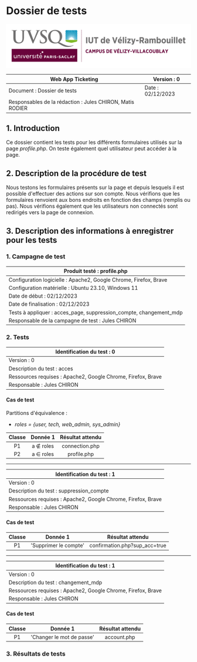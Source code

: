 # Dossier de tests

![logo_uvsq](../../annexes/logo_uvsq.png)

| Web App Ticketing                          | Version : 0             |
|--------------------------------------------|-------------------------|
| Document : Dossier de tests                | Date : 02/12/2023       |
| Responsables de la rédaction : Jules CHIRON, Matis RODIER |          |

## 1. Introduction

Ce dossier contient les tests pour les différents formulaires utilisés sur la page _profile.php_. On teste également quel utilisateur peut accéder à la page.

## 2. Description de la procédure de test

Nous testons les formulaires présents sur la page et depuis lesquels il est possible d'effectuer des actions sur son compte. Nous vérifions que les formulaires renvoient aux bons endroits en fonction des champs (remplis ou pas). Nous vérifions également que les utilisateurs non connectés sont redirigés vers la page de connexion.

## 3. Description des informations à enregistrer pour les tests

### 1. Campagne de test

| Produit testé : profile.php                                             |
|-------------------------------------------------------------------------|
| Configuration logicielle : Apache2, Google Chrome, Firefox, Brave       |
| Configuration matérielle : Ubuntu 23.10, Windows 11                     |
| Date de début : 02/12/2023                                              |
| Date de finalisation : 02/12/2023                                       |
| Tests à appliquer : acces_page, suppression_compte, changement_mdp      |
| Responsable de la campagne de test : Jules CHIRON                       |

### 2. Tests

| Identification du test : 0               |
|------------------------------------------|
| Version : 0                              |
| Description du test : acces |
| Ressources requises : Apache2, Google Chrome, Firefox, Brave   |
| Responsable : Jules CHIRON               |

#### Cas de test

Partitions d'équivalence :

- _roles = {user, tech, web_admin, sys_admin}_

| Classe | Donnée 1 |   Résultat attendu    |
|:------:|:--------:|:----------------:|
|   P1   |   a ∉ roles  | connection.php |
|   P2   |   a ∈ roles  | profile.php |

---

| Identification du test : 1               |
|------------------------------------------|
| Version : 0                              |
| Description du test : suppression_compte |
| Ressources requises : Apache2, Google Chrome, Firefox, Brave   |
| Responsable : Jules CHIRON               |

#### Cas de test

| Classe | Donnée 1 | Résultat attendu |
|:------:|:--------:|:----------------:|
|   P1   | 'Supprimer le compte' | confirmation.php?sup_acc=true |

---

| Identification du test : 1               |
|------------------------------------------|
| Version : 0                              |
| Description du test : changement_mdp     |
| Ressources requises : Apache2, Google Chrome, Firefox, Brave   |
| Responsable : Jules CHIRON               |

#### Cas de test

| Classe | Donnée 1 | Résultat attendu |
|:------:|:--------:|:----------------:|
|   P1   | 'Changer le mot de passe' | account.php |

### 3. Résultats de tests
